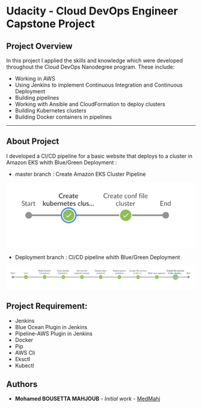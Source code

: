 

# Udacity - Cloud DevOps Engineer Capstone Project


## Project Overview


In this project I applied the skills and knowledge which were developed throughout the Cloud DevOps Nanodegree program. These include:

* Working in AWS
* Using Jenkins to implement Continuous Integration and Continuous Deployment
* Building pipelines
* Working with Ansible and CloudFormation to deploy clusters
* Building Kubernetes clusters
* Building Docker containers in pipelines


---

## About Project

I developed a CI/CD pipeline for a basic website that deploys to a cluster in Amazon EKS whith Blue/Green Deployment :

* master branch : Create Amazon EKS Cluster Pipeline

![Create Amazon EKS Cluster Pipeline](Screenshots/Create-Cluster-Pipeline.png)

* Deployment branch : CI/CD pipeline whith Blue/Green Deployment

![CI/CD pipeline whith Blue/Green Deployment](Screenshots/Deployment-Pipeline.png)


## Project Requirement:

* Jenkins
* Blue Ocean Plugin in Jenkins
* Pipeline-AWS Plugin in Jenkins
* Docker
* Pip
* AWS Cli
* Eksctl
* Kubectl


## Authors

* **Mohamed BOUSETTA MAHJOUB** - *Initial work* - [MedMahj](https://github.com/MedMahj/)
